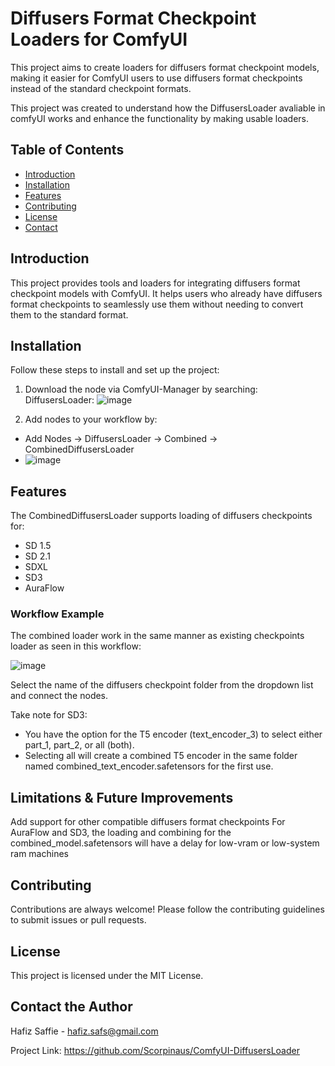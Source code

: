 # Diffusers Format Checkpoint Loaders for ComfyUI

This project aims to create loaders for diffusers format checkpoint models, making it easier for ComfyUI users to use diffusers format checkpoints instead of the standard checkpoint formats.

This project was created to understand how the DiffusersLoader avaliable in comfyUI works and enhance the functionality by making usable loaders.

## Table of Contents

- [Introduction](#introduction)
- [Installation](#installation)
- [Features](#features)
- [Contributing](#contributing)
- [License](#license)
- [Contact](#contact)

## Introduction

This project provides tools and loaders for integrating diffusers format checkpoint models with ComfyUI. It helps users who already have diffusers format checkpoints to seamlessly use them without needing to convert them to the standard format.


## Installation

Follow these steps to install and set up the project:
1. Download the node via ComfyUI-Manager by searching: DiffusersLoader:
![image](https://github.com/Scorpinaus/ComfyUI-DiffusersLoader/assets/85672737/f4e962f9-aee3-4027-9e8b-c559451cf819)

2. Add nodes to your workflow by:
  - Add Nodes -> DiffusersLoader -> Combined -> CombinedDiffusersLoader
  - ![image](https://github.com/user-attachments/assets/79a576b2-dc27-49e4-a7c7-ec0e01bc5bad)




## Features
The CombinedDiffusersLoader supports loading of diffusers checkpoints for:
- SD 1.5
- SD 2.1
- SDXL
- SD3
- AuraFlow

### Workflow Example
The combined loader work in the same manner as existing checkpoints loader as seen in this workflow: 

![image](https://github.com/Scorpinaus/ComfyUI-DiffusersLoader/assets/85672737/6b079ac4-1479-43e2-87f6-879919e34d0b)

Select the name of the diffusers checkpoint folder from the dropdown list and connect the nodes.

Take note for SD3:
- You have the option for the T5 encoder (text_encoder_3) to select either part_1, part_2, or all (both). 
- Selecting all will create a combined T5 encoder in the same folder named combined_text_encoder.safetensors for the first use.

## Limitations & Future Improvements
Add support for other compatible diffusers format checkpoints
For AuraFlow and SD3, the loading and combining for the combined_model.safetensors will have a delay for low-vram or low-system ram machines


## Contributing
Contributions are always welcome! Please follow the contributing guidelines to submit issues or pull requests.

## License
This project is licensed under the MIT License.

## Contact the Author
Hafiz Saffie - hafiz.safs@gmail.com

Project Link: https://github.com/Scorpinaus/ComfyUI-DiffusersLoader
